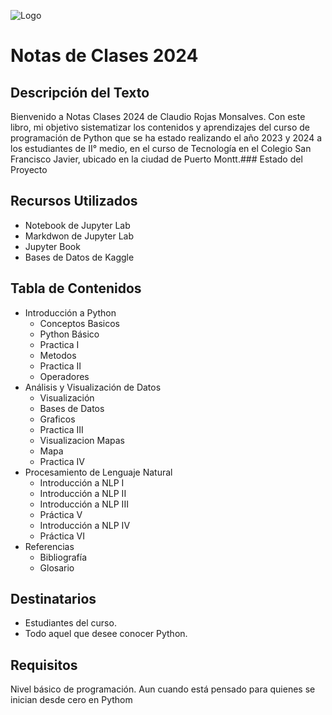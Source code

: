 ![Logo](https://github.com/ClaudioRojasMon/Trayectorias_Academicas/blob/79b362cb03730b1e8f20d9116f9fc4cbfddd78fc/Original%20Logo.png)

# Notas de  Clases 2024

## Descripción del Texto

Bienvenido a Notas Clases 2024 de Claudio Rojas Monsalves. Con este libro, mi objetivo sistematizar los contenidos y aprendizajes del curso de programación de Python que se ha estado realizando el año 2023 y 2024 a los estudiantes de II° medio, en el curso de Tecnología en el Colegio San Francisco Javier, ubicado en la ciudad de Puerto Montt.### Estado del Proyecto

## Recursos Utilizados

- Notebook de Jupyter Lab
- Markdwon de Jupyter Lab
- Jupyter Book
- Bases de Datos de Kaggle

## Tabla de Contenidos  

-  Introducción a Python
    - Conceptos Basicos
    - Python Básico
    - Practica I
    - Metodos
    - Practica II
    - Operadores
 - Análisis y Visualización de Datos
    - Visualización
    - Bases de Datos
    - Graficos
    - Practica III
    - Visualizacion Mapas
    - Mapa
    - Practica IV
- Procesamiento de Lenguaje Natural
    - Introducción a NLP I
    - Introducción a NLP II
    - Introducción a NLP III
    - Práctica V
    - Introducción a NLP IV
    - Práctica VI
- Referencias
    - Bibliografía
    - Glosario

## Destinatarios

- Estudiantes del curso.
- Todo aquel que desee conocer Python. 

## Requisitos

Nivel básico de programación. Aun cuando está pensado para quienes se inician desde cero en Pythom
